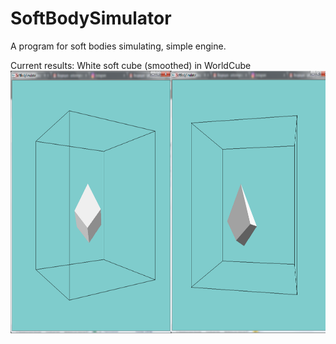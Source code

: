 # SoftBodySimulator
A program for soft bodies simulating, simple engine.

Current results:
White soft cube (smoothed) in WorldCube
<img src="cube1.png" width="800" height="420"/>
